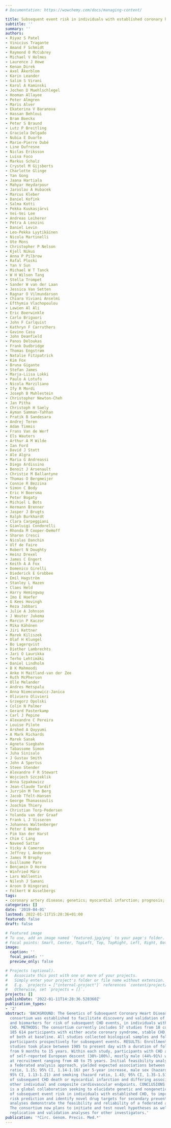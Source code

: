 ```yaml
---
# Documentation: https://wowchemy.com/docs/managing-content/

title: Subsequent event risk in individuals with established coronary heart disease
subtitle: ''
summary: ''
authors:
- Riyaz S Patel
- Vinicius Tragante
- Amand F Schmidt
- Raymond O McCubrey
- Michael V Holmes
- Laurence J Howe
- Kenan Direk
- Axel Åkerblom
- Karin Leander
- Salim S Virani
- Karol A Kaminski
- Jochen D Muehlschlegel
- Hooman Allayee
- Peter Almgren
- Maris Alver
- Ekaterina V Baranova
- Hassan Behloui
- Bram Boeckx
- Peter S Braund
- Lutz P Breitling
- Graciela Delgado
- Nubia E Duarte
- Marie-Pierre Dubé
- Line Dufresne
- Niclas Eriksson
- Luisa Foco
- Markus Scholz
- Crystel M Gijsberts
- Charlotte Glinge
- Yan Gong
- Jaana Hartiala
- Mahyar Heydarpour
- Jaroslav A Hubacek
- Marcus Kleber
- Daniel Kofink
- Salma Kotti
- Pekka Kuukasjärvi
- Vei-Vei Lee
- Andreas Leiherer
- Petra A Lenzini
- Daniel Levin
- Leo-Pekka Lyytikäinen
- Nicola Martinelli
- Ute Mons
- Christopher P Nelson
- Kjell Nikus
- Anna P Pilbrow
- Rafal Ploski
- Yan V Sun
- Michael W T Tanck
- W H Wilson Tang
- Stella Trompet
- Sander W van der Laan
- Jessica Van Setten
- Ragnar O Vilmundarson
- Chiara Viviani Anselmi
- Efthymia Vlachopoulou
- Lawien Al Ali
- Eric Boerwinkle
- Carlo Briguori
- John F Carlquist
- Kathryn F Carruthers
- Gavino Casu
- John Deanfield
- Panos Deloukas
- Frank Dudbridge
- Thomas Engstrøm
- Natalie Fitzpatrick
- Kim Fox
- Bruna Gigante
- Stefan James
- Marja-Liisa Lokki
- Paulo A Lotufo
- Nicola Marziliano
- Ify R Mordi
- Joseph B Muhlestein
- Christopher Newton-Cheh
- Jan Pitha
- Christoph H Saely
- Ayman Samman-Tahhan
- Pratik B Sandesara
- Andrej Teren
- Adam Timmis
- Frans Van de Werf
- Els Wauters
- Arthur A M Wilde
- Ian Ford
- David J Stott
- Ale Algra
- Maria G Andreassi
- Diego Ardissino
- Benoit J Arsenault
- Christie M Ballantyne
- Thomas O Bergmeijer
- Connie R Bezzina
- Simon C Body
- Eric H Boersma
- Peter Bogaty
- Michiel L Bots
- Hermann Brenner
- Jasper J Brugts
- Ralph Burkhardt
- Clara Carpeggiani
- Gianluigi Condorelli
- Rhonda M Cooper-DeHoff
- Sharon Cresci
- Nicolas Danchin
- Ulf de Faire
- Robert N Doughty
- Heinz Drexel
- James C Engert
- Keith A A Fox
- Domenico Girelli
- Diederick E Grobbee
- Emil Hagström
- Stanley L Hazen
- Claes Held
- Harry Hemingway
- Imo E Hoefer
- G Kees Hovingh
- Reza Jabbari
- Julie A Johnson
- J Wouter Jukema
- Marcin P Kaczor
- Mika Kähönen
- Jiri Kettner
- Marek Kiliszek
- Olaf H Klungel
- Bo Lagerqvist
- Diether Lambrechts
- Jari O Laurikka
- Terho Lehtimäki
- Daniel Lindholm
- B K Mahmoodi
- Anke H Maitland-van der Zee
- Ruth McPherson
- Olle Melander
- Andres Metspalu
- Anna Niemcunowicz-Janica
- Oliviero Olivieri
- Grzegorz Opolski
- Colin N Palmer
- Gerard Pasterkamp
- Carl J Pepine
- Alexandre C Pereira
- Louise Pilote
- Arshed A Quyyumi
- A Mark Richards
- Marek Sanak
- Agneta Siegbahn
- Tabassome Simon
- Juha Sinisalo
- J Gustav Smith
- John A Spertus
- Steen Stender
- Alexandre F R Stewart
- Wojciech Szczeklik
- Anna Szpakowicz
- Jean-Claude Tardif
- Jurriën M Ten Berg
- Jacob Tfelt-Hansen
- George Thanassoulis
- Joachim Thiery
- Christian Torp-Pedersen
- Yolanda van der Graaf
- Frank L J Visseren
- Johannes Waltenberger
- Peter E Weeke
- Pim Van der Harst
- Chim C Lang
- Naveed Sattar
- Vicky A Cameron
- Jeffrey L Anderson
- James M Brophy
- Guillaume Pare
- Benjamin D Horne
- Winfried März
- Lars Wallentin
- Nilesh J Samani
- Aroon D Hingorani
- Folkert W Asselbergs
tags:
- coronary artery disease; genetics; myocardial infarction; prognosis; secondary prevention
categories: []
date: '2019-04-01'
lastmod: 2022-01-11T15:28:36+01:00
featured: false
draft: false

# Featured image
# To use, add an image named `featured.jpg/png` to your page's folder.
# Focal points: Smart, Center, TopLeft, Top, TopRight, Left, Right, BottomLeft, Bottom, BottomRight.
image:
  caption: ''
  focal_point: ''
  preview_only: false

# Projects (optional).
#   Associate this post with one or more of your projects.
#   Simply enter your project's folder or file name without extension.
#   E.g. `projects = ["internal-project"]` references `content/project/deep-learning/index.md`.
#   Otherwise, set `projects = []`.
projects: []
publishDate: '2022-01-11T14:28:36.528360Z'
publication_types:
- '2'
abstract: 'BACKGROUND: The Genetics of Subsequent Coronary Heart Disease (GENIUS-CHD)
  consortium was established to facilitate discovery and validation of genetic variants
  and biomarkers for risk of subsequent CHD events, in individuals with established
  CHD. METHODS: The consortium currently includes 57 studies from 18 countries, recruiting
  185 614 participants with either acute coronary syndrome, stable CHD, or a mixture
  of both at baseline. All studies collected biological samples and followed-up study
  participants prospectively for subsequent events. RESULTS: Enrollment into the individual
  studies took place between 1985 to present day with a duration of follow-up ranging
  from 9 months to 15 years. Within each study, participants with CHD are predominantly
  of self-reported European descent (38%-100%), mostly male (44%-91%) with mean ages
  at recruitment ranging from 40 to 75 years. Initial feasibility analyses, using
  a federated analysis approach, yielded expected associations between age (hazard
  ratio, 1.15; 95% CI, 1.14-1.16) per 5-year increase, male sex (hazard ratio, 1.17;
  95% CI, 1.13-1.21) and smoking (hazard ratio, 1.43; 95% CI, 1.35-1.51) with risk
  of subsequent CHD death or myocardial infarction and differing associations with
  other individual and composite cardiovascular endpoints. CONCLUSIONS: GENIUS-CHD
  is a global collaboration seeking to elucidate genetic and nongenetic determinants
  of subsequent event risk in individuals with established CHD, to improve residual
  risk prediction and identify novel drug targets for secondary prevention. Initial
  analyses demonstrate the feasibility and reliability of a federated analysis approach.
  The consortium now plans to initiate and test novel hypotheses as well as supporting
  replication and validation analyses for other investigators.'
publication: '*Circ. Genom. Precis. Med.*'
---
```

